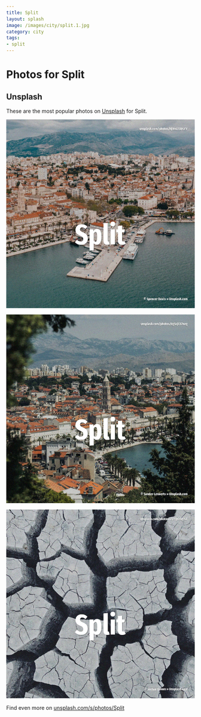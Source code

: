 ```yaml
---
title: Split
layout: splash
image: /images/city/split.1.jpg
category: city
tags:
- split
---
```

# Photos for Split

## Unsplash

These are the most popular photos on [Unsplash](https://unsplash.com) for Split.

![Split](/images/city/split.1.jpg)

![Split](/images/city/split.2.jpg)

![Split](/images/city/split.3.jpg)

Find even more on [unsplash.com/s/photos/Split](https://unsplash.com/s/photos/Split)